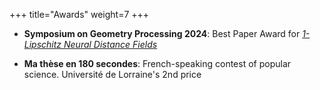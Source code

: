 +++
title="Awards"
weight=7
+++

- **Symposium on Geometry Processing 2024**:  Best Paper Award for [_1-Lipschitz Neural Distance Fields_](/publications/onelipsdf)

- **Ma thèse en 180 secondes**: French-speaking contest of popular science. Université de Lorraine's 2nd price
